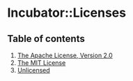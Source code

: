# Incubator::Licenses

## Table of contents
1. [The Apache License, Version 2.0](APACHE_2.0)
2. [The MIT License](MIT)
3. [Unlicensed](UNLICENSED)
